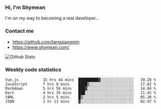 ### Hi, I'm Shymean

I'm on my way to becoming a real developer...

### Contact me

- <https://github.com/tangxiangmin>
- <https://www.shymean.com/>

![Github Stats](https://github-readme-stats.vercel.app/api?username=tangxiangmin&show_icons=true&theme=dark)


###  Weekly code statistics

<!--START_SECTION:waka-->

```text
Vue.js           15 hrs 44 mins  █████████▓░░░░░░░░░░░░░░░   39.28 %
JavaScript       7 hrs 8 mins    ████▒░░░░░░░░░░░░░░░░░░░░   17.82 %
Markdown         5 hrs 56 mins   ███▓░░░░░░░░░░░░░░░░░░░░░   14.84 %
Dart             4 hrs 35 mins   ███░░░░░░░░░░░░░░░░░░░░░░   11.45 %
YAML             2 hrs 5 mins    █▒░░░░░░░░░░░░░░░░░░░░░░░   05.20 %
JSON             1 hr 11 mins    ▓░░░░░░░░░░░░░░░░░░░░░░░░   02.97 %
```

<!--END_SECTION:waka-->